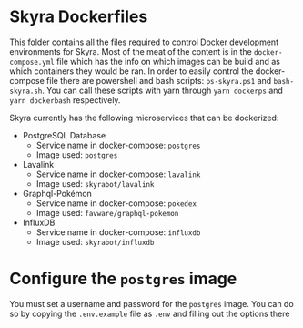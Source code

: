 # Skyra Dockerfiles

This folder contains all the files required to control Docker development environments for Skyra. Most of the meat of
the content is in the `docker-compose.yml` file which has the info on which images can be build and as which containers
they would be ran. In order to easily control the docker-compose file there are powershell and bash scripts:
`ps-skyra.ps1` and `bash-skyra.sh`. You can call these scripts with yarn through `yarn dockerps` and `yarn dockerbash`
respectively.

Skyra currently has the following microservices that can be dockerized:

- PostgreSQL Database
  - Service name in docker-compose: `postgres`
  - Image used: `postgres`
- Lavalink
  - Service name in docker-compose: `lavalink`
  - Image used: `skyrabot/lavalink`
- Graphql-Pokémon
  - Service name in docker-compose: `pokedex`
  - Image used: `favware/graphql-pokemon`
- InfluxDB
  - Service name in docker-compose: `influxdb`
  - Image used: `skyrabot/influxdb`

# Configure the `postgres` image

You must set a username and password for the `postgres` image. You can do so by copying the `.env.example` file as `.env` and filling out the options there
